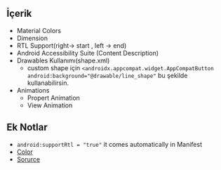 ## İçerik
- Material Colors
- Dimension
- RTL Support(right-> start , left -> end)
- Android Accessibility Suite (Content Description)
- Drawables Kullanımı(shape.xml)
  - custom shape için `
                        <androidx.appcompat.widget.AppCompatButton `
                         `android:background="@drawable/line_shape"`
                          bu şekilde kullanabilirsin.
- Animations
  - Propert Animation
  - View Animation 


## Ek Notlar
- `android:supportRtl = "true"` it comes automatically in Manifest
- [Color](https://material.io/resources/color/#!/?view.left=0&view.right=0&primary.color=9C27B0&secondary.color=8E24AA)
- [Sorurce](https://developer.android.com/guide/topics/resources/drawable-resource#Shape)
